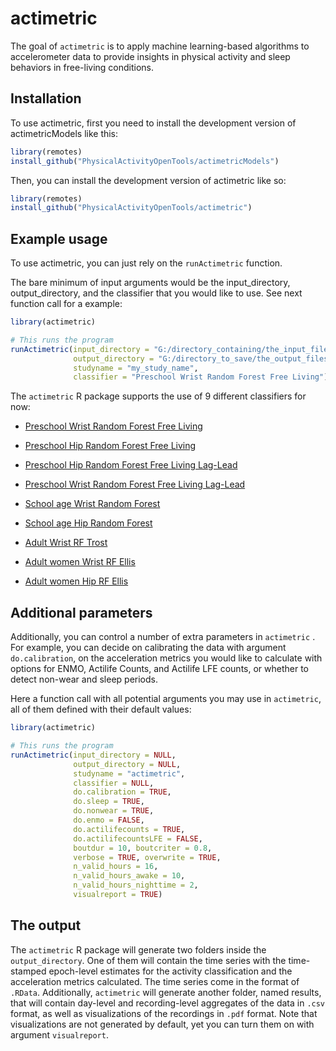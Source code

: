 # actimetric

<!-- badges: start -->

<!-- badges: end -->

The goal of `actimetric` is to apply machine learning-based algorithms to accelerometer data to provide insights in physical activity and sleep behaviors in free-living conditions.

## Installation

To use actimetric, first you need to install the development version of actimetricModels like this:

``` r
library(remotes)
install_github("PhysicalActivityOpenTools/actimetricModels")
```

Then, you can install the development version of actimetric like so:

``` r
library(remotes)
install_github("PhysicalActivityOpenTools/actimetric")
```

## Example usage

To use actimetric, you can just rely on the `runActimetric` function.

The bare minimum of input arguments would be the input_directory, output_directory, and the classifier that you would like to use. See next function call for a example:

``` r
library(actimetric)

# This runs the program
runActimetric(input_directory = "G:/directory_containing/the_input_files/",
              output_directory = "G:/directory_to_save/the_output_files/",
              studyname = "my_study_name",
              classifier = "Preschool Wrist Random Forest Free Living")
```

The `actimetric` R package supports the use of 9 different classifiers for now:

-   [Preschool Wrist Random Forest Free Living](https://pubmed.ncbi.nlm.nih.gov/29059107/)

-   [Preschool Hip Random Forest Free Living](https://pubmed.ncbi.nlm.nih.gov/29059107/)

-   [Preschool Hip Random Forest Free Living Lag-Lead](https://pubmed.ncbi.nlm.nih.gov/29059107/)

-   [Preschool Wrist Random Forest Free Living Lag-Lead](https://pubmed.ncbi.nlm.nih.gov/29059107/)

-   [School age Wrist Random Forest](https://pubmed.ncbi.nlm.nih.gov/25340887/)

-   [School age Hip Random Forest](https://pubmed.ncbi.nlm.nih.gov/25340887/)

-   [Adult Wrist RF Trost](https://pubmed.ncbi.nlm.nih.gov/27372275/)

-   [Adult women Wrist RF Ellis](https://pubmed.ncbi.nlm.nih.gov/26673126/)

-   [Adult women Hip RF Ellis](https://pubmed.ncbi.nlm.nih.gov/26673126/)


## Additional parameters

Additionally, you can control a number of extra parameters in `actimetric` . For example, you can decide on calibrating the data with argument `do.calibration`, on the acceleration metrics you would like to calculate with options for ENMO, Actilife Counts, and Actilife LFE counts, or whether to detect non-wear and sleep periods.

Here a function call with all potential arguments you may use in `actimetric`, all of them defined with their default values:

``` r
library(actimetric)

# This runs the program
runActimetric(input_directory = NULL,
              output_directory = NULL,
              studyname = "actimetric",
              classifier = NULL,
              do.calibration = TRUE,
              do.sleep = TRUE,
              do.nonwear = TRUE,
              do.enmo = FALSE,
              do.actilifecounts = TRUE,
              do.actilifecountsLFE = FALSE,
              boutdur = 10, boutcriter = 0.8,
              verbose = TRUE, overwrite = TRUE,
              n_valid_hours = 16,
              n_valid_hours_awake = 10,
              n_valid_hours_nighttime = 2,
              visualreport = TRUE)
```

## The output

The `actimetric` R package will generate two folders inside the `output_directory`. One of them will contain the time series with the time-stamped epoch-level estimates for the activity classification and the acceleration metrics calculated. The time series come in the format of `.RData`. Additionally, `actimetric` will generate another folder, named results, that will contain day-level and recording-level aggregates of the data in `.csv` format, as well as visualizations of the recordings in `.pdf` format. Note that visualizations are not generated by default, yet you can turn them on with argument `visualreport`.
